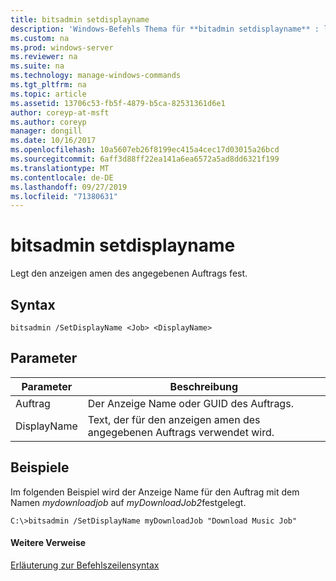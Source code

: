 ```yaml
---
title: bitsadmin setdisplayname
description: 'Windows-Befehls Thema für **bitadmin setdisplayname** : legt den anzeigen amen des angegebenen Auftrags fest.'
ms.custom: na
ms.prod: windows-server
ms.reviewer: na
ms.suite: na
ms.technology: manage-windows-commands
ms.tgt_pltfrm: na
ms.topic: article
ms.assetid: 13706c53-fb5f-4879-b5ca-82531361d6e1
author: coreyp-at-msft
ms.author: coreyp
manager: dongill
ms.date: 10/16/2017
ms.openlocfilehash: 10a5607eb26f8199ec415a4cec17d03015a26bcd
ms.sourcegitcommit: 6aff3d88ff22ea141a6ea6572a5ad8dd6321f199
ms.translationtype: MT
ms.contentlocale: de-DE
ms.lasthandoff: 09/27/2019
ms.locfileid: "71380631"
---
```

# <a name="bitsadmin-setdisplayname"></a>bitsadmin setdisplayname



Legt den anzeigen amen des angegebenen Auftrags fest.

## <a name="syntax"></a>Syntax

```
bitsadmin /SetDisplayName <Job> <DisplayName>
```

## <a name="parameters"></a>Parameter

|Parameter|Beschreibung|
|---------|-----------|
|Auftrag|Der Anzeige Name oder GUID des Auftrags.|
|DisplayName|Text, der für den anzeigen amen des angegebenen Auftrags verwendet wird.|

## <a name="BKMK_examples"></a>Beispiele

Im folgenden Beispiel wird der Anzeige Name für den Auftrag mit dem Namen *mydownloadjob* auf *myDownloadJob2*festgelegt.
```
C:\>bitsadmin /SetDisplayName myDownloadJob "Download Music Job"
```

#### <a name="additional-references"></a>Weitere Verweise

[Erläuterung zur Befehlszeilensyntax](command-line-syntax-key.md)